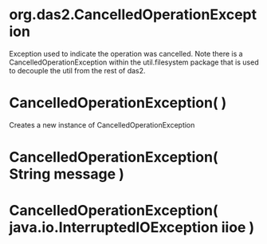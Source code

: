 # org.das2.CancelledOperationException

Exception used to indicate the operation was cancelled.
 Note there is a CancelledOperationException within the util.filesystem
 package that is used to decouple the util from the rest of das2.

# CancelledOperationException( )
Creates a new instance of CancelledOperationException

# CancelledOperationException( String message )


# CancelledOperationException( java.io.InterruptedIOException iioe )


